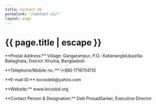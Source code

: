 ```yaml
---
title: Contact US
permalink: "/contact-us/"
layout: page
---
```


<h1 class="page-title">{{ page.title | escape }}</h1>

<p>**Postal Address:** Village: Gangarampur, P.O.: KatiananglaUpazilla: Batiaghata, District: Khulna, Bangladesh.</p>

<p>**Telephone/Mobile no.:** \+880 1716704110</p>

<p>**E-mail ID:** locosdeb@yahoo.com</p>

<p>**Website:** www.locosbd.org</p>

<p>**Contact Person & Designation:** Deb ProsadSarker, Executive Director</p>